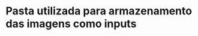 <h1> Pasta utilizada para armazenamento das imagens como inputs </h1>
<div>
<img src="https://portal.vision.cognitive.azure.com/dist/assets/OCR4-SocialSecurity-176168b6.jpg" alt="">
<img src="https://portal.vision.cognitive.azure.com/dist/assets/ImageCaptioningSample1-bbe41ac5.png" alt="">
<img src="https://portal.vision.cognitive.azure.com/dist/assets/portraitProcessing0-61ea2b10.png" alt="">
</div>
